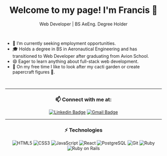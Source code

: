 <h1 align="center"> Welcome to my page! I'm Francis 👋</h1>

<p align="center">Web Developer | BS AeEng. Degree Holder</p>

<br>

- 🔭 I’m currently seeking employment opportunities.
- 🎓 Holds a degree in BS in Aeronautical Engineering and has transitioned to Web Developer after graduating from Avion School.
- 😄 Eager to learn anything about full-stack web development.
- 🌱 On my free time I like to look after my cacti garden or create papercraft figures 🏮.

<br>

---

<div align="center">
  
 ### 📫 Connect with me at:
   
 [![Linkedin Badge](https://img.shields.io/badge/-chrysspegenia-blue?style=flat-square&logo=Linkedin&logoColor=white&link=https://www.linkedin.com/in/chrysspegenia/)](https://www.linkedin.com/in/chrysspegenia/)
 [![Gmail Badge](https://img.shields.io/badge/-chrysspegenia@gmail.com-c14438?style=flat-square&logo=Gmail&logoColor=white&link=mailto:chrysspegenia@gmail.com)](chrysspegenia@gmail.com)

</div>


---

<div align="center">

  ### ⚡ Technologies   
  
   ![HTML5](https://img.shields.io/badge/-HTML5-E34F26?style=flat-square&logo=html5&logoColor=white)
   ![CSS3](https://img.shields.io/badge/-CSS3-1572B6?style=flat-square&logo=css3)
   ![JavaScript](https://img.shields.io/badge/-JavaScript-black?style=flat-square&logo=javascript)
   ![React](https://img.shields.io/badge/-React-black?style=flat-square&logo=react)
   ![PostgreSQL](https://img.shields.io/badge/-PostgreSQL-336791?style=flat-square&logo=postgresql)
   ![Git](https://img.shields.io/badge/-Git-black?style=flat-square&logo=git)
   ![Ruby](https://img.shields.io/badge/-Ruby-CC342D?style=flat-square&logo=ruby)
   ![Ruby on Rails](https://img.shields.io/badge/-Ruby_on_Rails-D30001?style=flat-square&logo=rubyonrails)

  </div>
<!--
**chrysspegenia/chrysspegenia** is a ✨ _special_ ✨ repository because its `README.md` (this file) appears on your GitHub profile.

Here are some ideas to get you started:

- 🔭 I’m currently working on ...
- 🌱 I’m currently learning ...
- 👯 I’m looking to collaborate on ...
- 🤔 I’m looking for help with ...
- 💬 Ask me about ...
- 📫 How to reach me: ...
- 😄 Pronouns: ...
- ⚡ Fun fact: ...
-->
